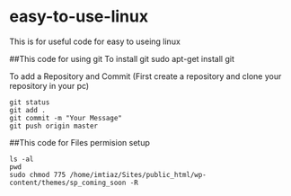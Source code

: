 # easy-to-use-linux
This is for useful code for easy to useing linux

##This code for using git
To install git
	sudo apt-get install git

To add a Repository and Commit (First create a repository and clone your repository in your pc)

	git status
	git add .
	git commit -m "Your Message"
	git push origin master

##This code for Files permision setup

	ls -al
	pwd
	sudo chmod 775 /home/imtiaz/Sites/public_html/wp-content/themes/sp_coming_soon -R

